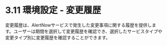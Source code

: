 # 3.11 環境設定 - 変更履歴

変更履歴は、AlertNowサービスで発生した変更事項に関する履歴を提供します。ユーザーは期間を選択して変更履歴を確認でき、選択したサービスタイプや変更タイプ別に変更履歴を確認することができます。

